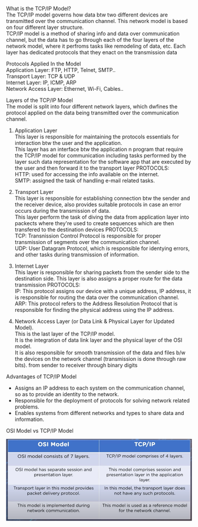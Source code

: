 What is the TCP/IP Model?<br/>
The TCP/IP model governs how data btw two different devices are transmitted over the communication channel. This network model is based on four different layer structure. <br/>
TCP/IP model is a method of sharing info and data over communication channel, but the data has to go through each of the four layers of the network model, where it perfroms tasks like remodeling of data, etc.
Each layer has dedicated protocols that they enact on the transmission data


Protocols Applied In the Model <br/>
Application Layer: FTP, HTTP, Telnet, SMTP.. <br/>
Transport Layer: TCP & UDP <br/>
Internet Layer: IP, ICMP, ARP <br/>
Network Access Layer: Ethernet, Wi-Fi, Cables.. <br/>


Layers of the TCP/IP Model <br/>
The model is split into four different network layers, which dwfines the protocol applied on the data being transmitted over the communication channel.
1. Application Layer <br/>
   This layer is responsible for maintaining the protocols essentials for interaction btw the user and the application. <br/>
   This layer has an interface btw the application n program that require the TCP/IP model for communication including tasks performed by the layer such data representation for the software app that are executed by the user and then forward it to the transport layer
   PROTOCOLS: <br/>
   HTTP: used for accessing the info available on the internet. <br/>
   SMTP: assigned the task of handling e-mail related tasks.

2. Transport Layer <br/>
   This layer is responsible for establishing connection btw the sender and the receiver device, also provides suitable protocols in case an error occurs during the transmission of data. <br/>
   This layer perform the task of diving the data from application layer into packects where they're used to create sequences which are then transfered to the destination devices
   PROTOCOLS: <br />
   TCP: Transnission Control Protocol is responsible for proper transmission of segments over the communication channel. <br/>
   UDP: User Datagram Protocol, which is responsible for identying errors, and other tasks during transmission of information.

3. Internet Layer <br/>
   This layer is responsible for sharing packets from the sender side to the destination side. This layer is also assigns a proper route for the data transmission
   PROTOCOLS: <br/>
   IP: This protocol assigns our device with a unique address, IP address, it is responsible for routing the data over the communication channel. <br/>
   ARP: This protocol refers to the Address Resolution Protocol that is responsible for finding the physical address using the IP address.

4. Network Access Layer (or Data Link & Physical Layer for Updated Model). <br/>
   This is the last layer of the TCP/IP model. <br/>
   It is the integration of data link layer and the physical layer of the OSI model. <br/>
   It is also responsible for smooth transmission of the data and files b/w the devices on the network channel (transmission is done through raw bits). from sender to receiver through binary digits <br/>


Advantages of TCP/IP Model <br/>
* Assigns an IP address to each system on the communication channel, so as to provide an identity to the network.
* Responsible for the deployment of protocols for solving network related problems.
* Enables systems from different networks and types to share data and information.


OSI Model vs TCP/IP Model <br/>

![alt text](../images/Screenshot%202023-04-24%20044202.png)